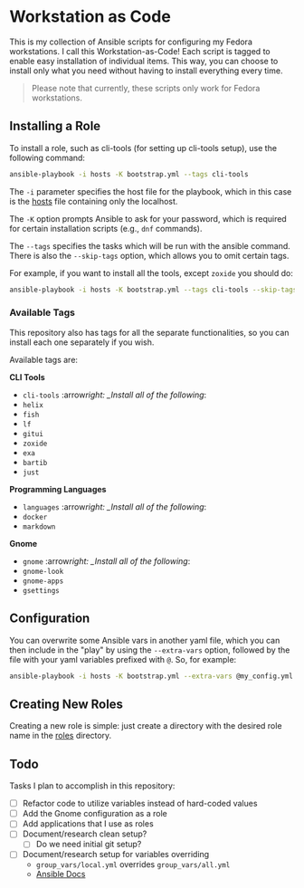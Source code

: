# Workstation as Code

This is my collection of Ansible scripts for configuring my Fedora
workstations. I call this Workstation-as-Code! Each script is tagged to enable
easy installation of individual items. This way, you can choose to install only
what you need without having to install everything every time.

> Please note that currently, these scripts only work for Fedora workstations.

## Installing a Role

To install a role, such as cli-tools (for setting up cli-tools setup), use the
following command:

```bash
ansible-playbook -i hosts -K bootstrap.yml --tags cli-tools
```

The `-i` parameter specifies the host file for the playbook, which in this case
is the [hosts](/hosts) file containing only the localhost.

The `-K` option prompts Ansible to ask for your password, which is required for
certain installation scripts (e.g., `dnf` commands).

The `--tags` specifies the tasks which will be run with the ansible command.
There is also the `--skip-tags` option, which allows you to omit certain tags.

For example, if you want to install all the tools, except `zoxide` you should
do:

```bash
ansible-playbook -i hosts -K bootstrap.yml --tags cli-tools --skip-tags zoxide
```

### Available Tags

This repository also has tags for all the separate functionalities, so you can
install each one separately if you wish.

Available tags are:

**CLI Tools**

- `cli-tools` :arrow*right: \_Install all of the following*:
- `helix`
- `fish`
- `lf`
- `gitui`
- `zoxide`
- `exa`
- `bartib`
- `just`

**Programming Languages**

- `languages` :arrow*right: \_Install all of the following*:
- `docker`
- `markdown`

**Gnome**

- `gnome` :arrow*right: \_Install all of the following*:
- `gnome-look`
- `gnome-apps`
- `gsettings`

## Configuration

You can overwrite some Ansible vars in another yaml file, which you can then
include in the "play" by using the `--extra-vars` option, followed by the file
with your yaml variables prefixed with `@`. So, for example:

```bash
ansible-playbook -i hosts -K bootstrap.yml --extra-vars @my_config.yml
```

## Creating New Roles

Creating a new role is simple: just create a directory with the desired role
name in the [roles](/roles) directory.

## Todo

Tasks I plan to accomplish in this repository:

- [ ] Refactor code to utilize variables instead of hard-coded values
- [ ] Add the Gnome configuration as a role
- [ ] Add applications that I use as roles
- [ ] Document/research clean setup?
  - [ ] Do we need initial git setup?
- [ ] Document/research setup for variables overriding
  - `group_vars/local.yml` overrides `group_vars/all.yml`
  - [Ansible Docs](https://docs.ansible.com/ansible/latest/playbook_guide/playbooks_variables.html)

